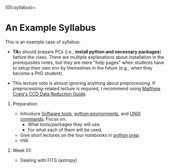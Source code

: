 (00:syllabus)=

# An Example Syllabus

This is an example case of syllabus.

* **TA**s should prepare PCs (i.e., **install python and necessary packages**) before the class. There are multiple explanations about installation in the prerequisites notes, but they are mere "help pages" when students have to setup their own env by themselves in the future (e.g., when they become a PhD student).

* This lecture note is almost ignoring anything about preprocessing. If preprocessing-related lecture is required, I recommend using [Matthew Craig's CCD Data Reduction Guide](https://www.astropy.org/ccd-reduction-and-photometry-guide/v/dev/notebooks/00-00-Preface.html).

1. Preparation
    * Introduce [Software tools](00:Softwares), [python environments](00:Prepare_Python), and [UNIX commands](00:UNIX). Focus on:
        * What tools/packages they will use.
        * For what each of them will be used.
    * Give short lectures on the four notebooks in [python prep](00:python_prep).
    * HW: [](HW:swtools)

2. Week 01:
    * Dealing with FITS (astropy)
